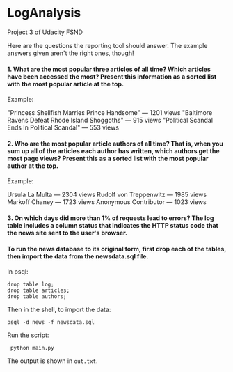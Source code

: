 # LogAnalysis
Project 3 of Udacity FSND

Here are the questions the reporting tool should answer. The example answers given aren't the right ones, though!

#### 1. What are the most popular three articles of all time? Which articles have been accessed the most? Present this information as a sorted list with the most popular article at the top.

Example:

"Princess Shellfish Marries Prince Handsome" — 1201 views
"Baltimore Ravens Defeat Rhode Island Shoggoths" — 915 views
"Political Scandal Ends In Political Scandal" — 553 views


####  2. Who are the most popular article authors of all time? That is, when you sum up all of the articles each author has written, which authors get the most page views? Present this as a sorted list with the most popular author at the top.

Example:

Ursula La Multa — 2304 views
Rudolf von Treppenwitz — 1985 views
Markoff Chaney — 1723 views
Anonymous Contributor — 1023 views


####  3. On which days did more than 1% of requests lead to errors? The log table includes a column status that indicates the HTTP status code that the news site sent to the user's browser.


#### To run  the news database to its original form, first  drop each of the tables, then import the data from the newsdata.sql file.

In psql:

```
drop table log;
drop table articles;
drop table authors;
```
Then in the shell, to import the data:

```psql -d news -f newsdata.sql```

Run the script:

``` python main.py```

The output is shown in  `out.txt`.

